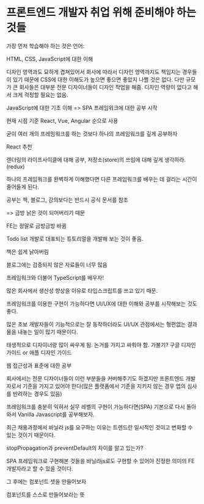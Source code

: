 # 프론트엔드 개발자 취업 위해 준비해야 하는 것들

가장 먼저 학습해야 하는 것은 언어:

HTML, CSS, JavaScript에 대한 이해

디자인 영역과도 묘하게 겹쳐있어서 회사에 따라서 디자인 영역까지도 책임지는 경우들이 있기 때문에 CSS에 대한 이해도가 높으면 좋으면 좋았지 나쁠 것은 없다. 다만 규모가 큰 회사들은 대부분 전문 디자이너들이 디자인 작업을 해줌. 디자인 역량이 없다고 해서 크게 걱정할 필요는 없음.

JavaScript에 대한 기초 이해 => SPA 프레임워크에 대한 공부 시작

현재 시점 기준 React, Vue, Angular 순으로 사용

굳이 여러 개의 프레임워크를 하는 것보다 하나의 프레임워크를 깊게 공부하자

React 추천

렌더링의 라이프사이클에 대해 공부, 저장소(store)의 쓰임에 대해 깊게 생각하라.(redux)

하나의 프레임워크를 완벽하게 이해했다면 다른 프레임워크를 배우는 데 걸리는 시간이 줄어들게 된다.

공부는 책, 블로그, 강의보다는 반드시 공식 문서를 참조

=> 금방 낡은 것이 되어버리기 때문

FE는 정말로 금방금방 바뀜

Todo list 개발로 대표되는 튜토리얼을 개발해 보는 것이 좋음.

책은 쉽게 낡아버림

블로그에는 검증되지 않은 자료들이 너무 많음

프레임워크와 더불어 TypeScript를 배우자!

많은 회사에서 생산성 향상을 이유로 타입스크립트를 쓰고 있기 때문.

프레임워크를 이용한 구현이 가능하다면 UI/UX에 대한 이해와 공부를 시작해보는 것도 좋다.

많은 초보 개발자들이 기능적으로는 잘 동작하더라도 UI/UX 관점에서는 형편없는 결과물을 내놓는 일이 많기 때문이다.

태생적으로 디자이너랑 많이 싸우게 됨. 논거를 가지고 싸워야 함. 가불기? 구글 디자인 가이드 or 애플 디자인 가이드

웹 접근성과 표준에 대한 공부

회사에서는 전문 디자이너들이 이런 부분들을 커버해주기도 하겠지만 프론트엔드 개발자로서 기준을 가지고 있어야 한다(많은 플랫폼에서 기준을 지키지 않는 경우 앱의 심사를 반려하는 경우도 있음)

프레임워크를 충분히 익혀서 실무 레벨의 구현이 가능하다면(SPA) 기본으로 다시 돌아와서 Vanilla Javascript를 공부해보자.

최근 채용과정에서 바닐라 js를 요구하는 이유는 트렌드란 일시적인 것이고 변화할 수 있는 것이기 때문이다.

stopPropagation과 preventDefault의 차이를 알고 있는가?

SPA 프레임워크로 구현해본 것들을 바닐라js로도 구현할 수 있어야 진정한 의미의 FE 개발자라고 할 수 있을 것이다.

그 후에는 컴포넌트 셋을 만들어보자

컴포넌트를 스스로 만들어보라는 뜻

